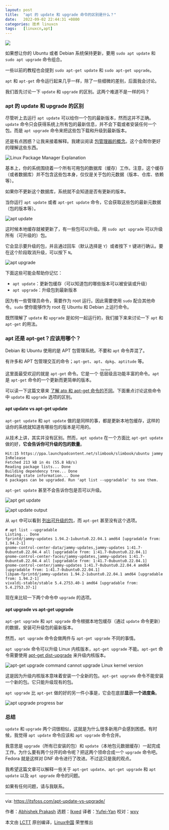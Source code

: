 ```yaml
---
layout: post
title:	"apt 的 update 和 upgrade 命令的区别是什么？"
date:	2022-09-02 22:44:31 +0800 
categories:	技术 linuxcn 
tags:	[linuxcn,apt]
---
```



![](/Asserts/Images/album/202209/02/224416uecz5x75yalc0axc.jpg)


如果想让你的 Ubuntu 或者 Debian 系统保持更新，要用 `sudo apt update` 和 `sudo apt upgrade` 命令组合。


一些以前的教程也会提到 `sudo apt-get update` 和 `sudo apt-get upgrade`。


`apt` 和 `apt-get` 命令运行起来几乎一样，除了一些细微的差别，后面我会讨论。


我们首先讨论一下 `update` 和 `upgrade` 的区别。这两个难道不是一样的吗？


### apt 的 update 和 upgrade 的区别


尽管听上去运行 `apt update` 可以给你一个包的最新版本，然而这并不正确。`update` 命令只会获得系统上所有包的最新信息，并不会下载或者安装任何一个包。而是 `apt upgrade` 命令来把这些包下载和升级到最新版本。


还是有点困惑？让我来接着解释。我建议阅读 [包管理器的概念](https://itsfoss.com/package-manager/)。这个会帮你更好的理解这些东西。


![Linux Package Manager Explanation](/Asserts/Images/album/202209/02/224431u1mrghgrhmnxgrnz.png)


基本上，你的系统围绕着一个所有可用包的数据库（缓存）工作。注意，这个缓存（或者数据库）并不包含这些包本身，仅仅是关于包的元数据（版本、仓库、依赖等）。


如果你不更新这个数据库，系统就不会知道是否有更新的版本。


当你运行 `apt update` 或者 `apt-get update` 命令，它会获取这些包的最新元数据（包的版本等）。


![apt update](/Asserts/Images/album/202209/02/224431rvuvxugm6vwkmwcg.png)


这时候本地缓存就被更新了，有一些包可以升级。用 `sudo apt upgrade` 可以升级所有（可升级的）包。


它会显示要升级的包，并且通过回车（默认选择是 `Y`）或者按下 `Y` 键进行确认。要在这个阶段取消升级，可以按下 `N`。


![apt upgrade](/Asserts/Images/album/202209/02/224431ttohko0r9thbtujq.png)


下面这些可能会帮助你记忆：


* `apt update`：更新包缓存（可以知道包的哪些版本可以被安装或升级）
* `apt upgrade`：升级包到最新版本


因为有一些管理员命令，需要作为 root 运行。因此需要使用 `sudo` 配合其他命令。`sudo` 使你能够作为 root 在 Ubuntu 和 Debian 上运行命令。


既然理解了 `update` 和 `upgrade` 是如何一起运行的，我们接下来来讨论一下 `apt` 和 `apt-get` 的用法。


### apt 还是 apt-get？应该用哪个？


Debian 和 Ubuntu 使用的是 APT 包管理系统。不要和 `apt` 命令弄混了。


有许多和 APT 包管理交互的命令；`apt-get`、`apt`、`dpkg`、`aptitude` 等。


这里面最受欢迎的就是 `apt-get` 命令。它是一个<ruby> 低层级 <rt>  low-level </rt></ruby>且功能丰富的命令。`apt` 是 `apt-get` 命令的一个更新而更简单的版本。


可以读一下这篇文章来 [了解 atp 和 apt-get 命令的不同](https://itsfoss.com/apt-get-upgrade-vs-dist-upgrade/)。下面重点讨论这些命令中 `update` 和 `upgrade` 选项的区别。


#### apt update vs apt-get update


`apt-get update` 和 `apt update` 做的是同样的事，都是更新本地包缓存，这样的话你的系统就知道有哪些包的版本是可用的。


从技术上讲，其实并没有区别。然而，`apt update` 在一个方面比 `apt-get update` 做的好，**它会告诉你可升级的包的数量**。



```
Hit:15 https://ppa.launchpadcontent.net/slimbook/slimbook/ubuntu jammy InRelease
Fetched 213 kB in 4s (55.8 kB/s)
Reading package lists... Done
Building dependency tree... Done
Reading state information... Done
6 packages can be upgraded. Run 'apt list --upgradable' to see them.

```

`apt-get update` 甚至不会告诉你包是否可以升级。


![apt get update](/Asserts/Images/album/202209/02/224431rxk3zl0ccaxixt4e.png)


![apt update output](/Asserts/Images/album/202209/02/224431c3ojf1iu3wq3awjj.png)


从 `apt` 中可以看到 [列出可升级的包](https://itsfoss.com/apt-list-upgradable/)，而 `apt-get` 甚至没有这个选项。



```
# apt list --upgradable
Listing... Done
fprintd/jammy-updates 1.94.2-1ubuntu0.22.04.1 amd64 [upgradable from: 1.94.2-1]
gnome-control-center-data/jammy-updates,jammy-updates 1:41.7-0ubuntu0.22.04.4 all [upgradable from: 1:41.7-0ubuntu0.22.04.1]
gnome-control-center-faces/jammy-updates,jammy-updates 1:41.7-0ubuntu0.22.04.4 all [upgradable from: 1:41.7-0ubuntu0.22.04.1]
gnome-control-center/jammy-updates 1:41.7-0ubuntu0.22.04.4 amd64 [upgradable from: 1:41.7-0ubuntu0.22.04.1]
libpam-fprintd/jammy-updates 1.94.2-1ubuntu0.22.04.1 amd64 [upgradable from: 1.94.2-1]
vivaldi-stable/stable 5.4.2753.40-1 amd64 [upgradable from: 5.4.2753.37-1]

```

现在来比较一下两个命令中 `upgrade` 的选项。


#### apt upgrade vs apt-get upgrade


`apt-get upgrade` 和 `apt upgrade` 命令根据本地包缓存（通过 `update` 命令更新）的数据，安装可升级包的最新版本。


然而，`apt upgrade` 命令会做两件与 `apt-get upgrade` 不同的事情。


`apt upgrade` 命令可以升级 Linux 内核版本，`apt-get upgrade` 不能。`apt-get` 命令需要使用 [apt-get dist-upgrade](https://itsfoss.com/apt-get-upgrade-vs-dist-upgrade/) 来升级内核版本。


![apt-get upgrade command cannot upgrade Linux kernel version](/Asserts/Images/album/202209/02/224432yfee97tzeffn97ff.png)


这是因为升级内核版本意味着安装一个全新的包。`apt-get upgrade` 命令不能安装一个新的包。它只能升级现有的包。


`apt upgrade` 比 `apt-get` 做的好的另一件小事是，它会在底部**显示一个进度条**。


![apt upgrade progress bar](/Asserts/Images/album/202209/02/224432nu8ad8hjbafdaccc.png)


### 总结


`update` 和 `upgrade` 两个词很相似，这就是为什么很多新用户会感到困惑。有时候，我觉得 `apt update` 命令应该和 `apt upgrade` 命令合并。


我意思是 `upgrade`（所有已安装的包）和 `update`（本地包元数据缓存）一起完成工作。为什么要有两个分开的命令呢？把这两个领命合成一个 `upgrade` 命令吧。Fedora 就是这样对 DNF 命令进行了改进。不过这只是我的观点。


我希望这篇文章可以解释一些关于 `apt-get update`、`apt-get upgrade` 和 `apt update` 以及 `apt upgrade` 命令的问题。


如果有任何问题，请与我联系。




---


via: <https://itsfoss.com/apt-update-vs-upgrade/>


作者：[Abhishek Prakash](https://itsfoss.com/) 选题：[lkxed](https://github.com/lkxed) 译者：[Yufei-Yan](https://github.com/Yufei-Yan) 校对：[wxy](https://github.com/wxy)


本文由 [LCTT](https://github.com/LCTT/TranslateProject) 原创编译，[Linux中国](https://linux.cn/) 荣誉推出
